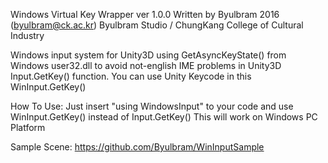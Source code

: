Windows Virtual Key Wrapper ver 1.0.0
Written by Byulbram 2016 (byulbram@ck.ac.kr)
Byulbram Studio / ChungKang College of Cultural Industry

Windows input system for Unity3D using GetAsyncKeyState() from Windows user32.dll 
to avoid not-english IME problems in Unity3D Input.GetKey() function.
You can use Unity Keycode in this WinInput.GetKey() 

How To Use:
  Just insert "using WindowsInput" to your code 
  and use WinInput.GetKey() instead of Input.GetKey()
  This will work on Windows PC Platform 
  
Sample Scene:
  https://github.com/Byulbram/WinInputSample

